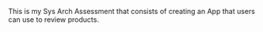 This is my Sys Arch Assessment that consists of creating an App that users can use to review products.
